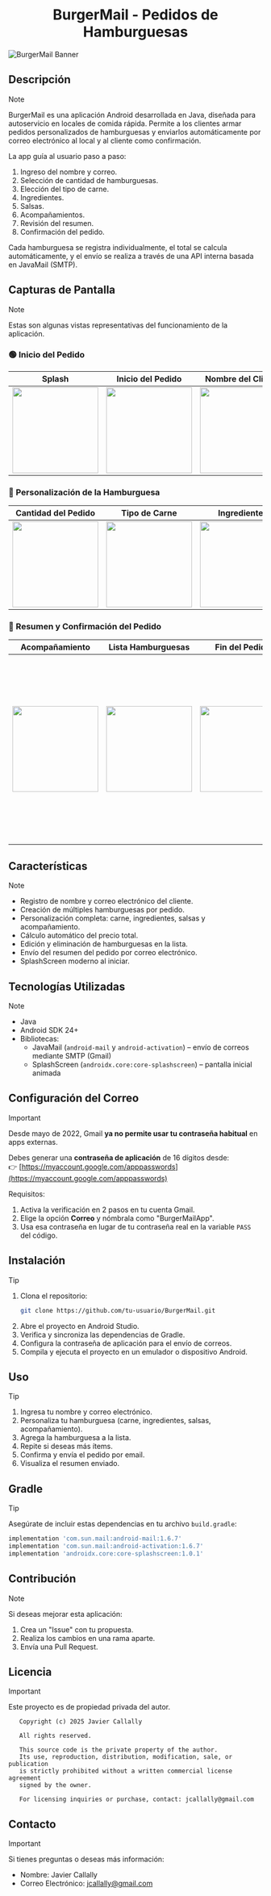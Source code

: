<!--Título-->
<h1 align="center">BurgerMail - Pedidos de Hamburguesas</h1>

<!--Banner-->
<img src="https://i.imgur.com/vVdUNDK.gif" alt="BurgerMail Banner">

## Descripción

>[!NOTE]
> BurgerMail es una aplicación Android desarrollada en Java, diseñada para autoservicio en locales de comida rápida. Permite a los clientes armar pedidos personalizados de hamburguesas y enviarlos automáticamente por correo electrónico al local y al cliente como confirmación. 
>
>La app guía al usuario paso a paso: 
>
>1. Ingreso del nombre y correo. 
>2. Selección de cantidad de hamburguesas.
>3. Elección del tipo de carne. 
>4. Ingredientes. 
>5. Salsas.
>6. Acompañamientos. 
>7. Revisión del resumen.
>8. Confirmación del pedido. 
>
>Cada hamburguesa se registra individualmente, el total se calcula automáticamente, y el envío se realiza a través de una API interna basada en JavaMail (SMTP).

## Capturas de Pantalla

>[!NOTE]
> Estas son algunas vistas representativas del funcionamiento de la aplicación.
> <br>
>
>### 🟢 Inicio del Pedido
>
>| Splash | Inicio del Pedido | Nombre del Cliente | Email del Cliente |
>|--------|-------------------|--------------------|-------------------|
>| <img src="https://i.imgur.com/oSEdT0p.jpg" width="170px"> | <img src="https://i.imgur.com/yilGfeS.jpg" width="170px"> | <img src="https://i.imgur.com/4Fo0cCA.jpg" width="170px"> | <img src="https://i.imgur.com/zYZKPY9.jpg" width="170px"> |
>
>### 🍔 Personalización de la Hamburguesa
>
>| Cantidad del Pedido | Tipo de Carne | Ingredientes | Salsas |
>|---------------------|---------------|--------------|--------|
>| <img src="https://i.imgur.com/S1dvc2A.jpg" width="170px"> | <img src="https://i.imgur.com/pxuNVSK.jpg" width="170px"> | <img src="https://i.imgur.com/MQUfGoe.jpg" width="170px"> | <img src="https://i.imgur.com/Y00Xn1H.jpg" width="170px"> |
>
>### 🧾 Resumen y Confirmación del Pedido
>
>| Acompañamiento | Lista Hamburguesas | Fin del Pedido | Confirmación |
>|----------------|--------------------|----------------|--------------|
>| <img src="https://i.imgur.com/FRg6dlQ.jpg" width="170px"> | <img src="https://i.imgur.com/tuud0aC.jpg" width="170px"> | <img src="https://i.imgur.com/ku7FUHf.jpg" width="170px"> | <img src="https://i.imgur.com/qppKfFp.jpg" width="170px" height="370px"> |

## Características

>[!NOTE]
> - Registro de nombre y correo electrónico del cliente.
> - Creación de múltiples hamburguesas por pedido.
> - Personalización completa: carne, ingredientes, salsas y acompañamiento.
> - Cálculo automático del precio total.
> - Edición y eliminación de hamburguesas en la lista.
> - Envío del resumen del pedido por correo electrónico.
> - SplashScreen moderno al iniciar.

## Tecnologías Utilizadas

>[!NOTE]
> - Java  
> - Android SDK 24+
> - Bibliotecas:
>   - JavaMail (`android-mail` y `android-activation`) – envío de correos mediante SMTP (Gmail)
>   - SplashScreen (`androidx.core:core-splashscreen`) – pantalla inicial animada

## Configuración del Correo

>[!IMPORTANT]
> Desde mayo de 2022, Gmail **ya no permite usar tu contraseña habitual** en apps externas.
>
> Debes generar una **contraseña de aplicación** de 16 dígitos desde:  
> 👉 [https://myaccount.google.com/apppasswords](https://myaccount.google.com/apppasswords)
>
> Requisitos:
> 1. Activa la verificación en 2 pasos en tu cuenta Gmail.
> 2. Elige la opción **Correo** y nómbrala como "BurgerMailApp".
> 3. Usa esa contraseña en lugar de tu contraseña real en la variable `PASS` del código.

## Instalación

>[!TIP]
> 1. Clona el repositorio:
>    ```bash
>    git clone https://github.com/tu-usuario/BurgerMail.git
>    ```
> 2. Abre el proyecto en Android Studio.
> 3. Verifica y sincroniza las dependencias de Gradle.
> 4. Configura la contraseña de aplicación para el envío de correos.
> 5. Compila y ejecuta el proyecto en un emulador o dispositivo Android.

## Uso

>[!TIP]
> 1. Ingresa tu nombre y correo electrónico.
> 2. Personaliza tu hamburguesa (carne, ingredientes, salsas, acompañamiento).
> 3. Agrega la hamburguesa a la lista.
> 4. Repite si deseas más ítems.
> 5. Confirma y envía el pedido por email.
> 6. Visualiza el resumen enviado.

## Gradle

>[!TIP]
> Asegúrate de incluir estas dependencias en tu archivo `build.gradle`:
>
> ```gradle
> implementation 'com.sun.mail:android-mail:1.6.7'
> implementation 'com.sun.mail:android-activation:1.6.7'
> implementation 'androidx.core:core-splashscreen:1.0.1'
> ```

## Contribución

>[!NOTE]
> Si deseas mejorar esta aplicación:
> 1. Crea un "Issue" con tu propuesta.
> 2. Realiza los cambios en una rama aparte.
> 3. Envía una Pull Request.

## Licencia

>[!IMPORTANT]  
> Este proyecto es de propiedad privada del autor.  
>  
> ```
>    Copyright (c) 2025 Javier Callally
>
>    All rights reserved.
>
>    This source code is the private property of the author.
>    Its use, reproduction, distribution, modification, sale, or publication
>    is strictly prohibited without a written commercial license agreement
>    signed by the owner.
>
>    For licensing inquiries or purchase, contact: jcallally@gmail.com
> ```

## Contacto

>[!IMPORTANT]
> Si tienes preguntas o deseas más información:
>
> - Nombre: Javier Callally
> - Correo Electrónico: jcallally@gmail.com
